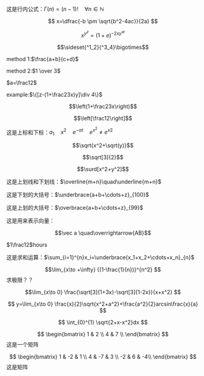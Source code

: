 这是行内公式：$\Gamma(n)=(n-1)!\quad\forall n\in\mathbb N$

$$ x=\dfrac{-b \pm \sqrt{b^2-4ac}}{2a} $$

$$x^{y^z}=(1+e)^{-2xy^w}$$

$$\sideset{^1_2}{^3_4}\bigotimes$$

method 1:$\frac{a+b}{c+d}$

method 2:$1 \over 3$

$a=\frac12$

example:$\{[z-(1+\frac23x)y]\div 4\}$

$$\left(1+\frac23x\right)$$

$$\left[\frac12\right]$$

这是上标和下标：$a_1\quad x^2\quad e^{-\alpha t}\quad e^{x^2}\neq{e^x}^2$

$$\sqrt{x^2+\sqrt(y)}$$

$$\sqrt[3]{2}$$

$$\surd[x^2+y^2]$$

这是上划线和下划线：$\overline{m+n}\quad\underline{m+n}$

这是下划的大括号：$\underbrace{a+b+\cdots+z}_{100}$

这是上划的大括号：$\overbrace{a+b+\cdots+z}_{99}$

这是用来表示向量：


$$\vec a \quad\overrightarrow{AB}$$


$1\frac12$hours

这是求和运算：$\sum_{i=1}^{n}x_i=\underbrace{x_1+x_2+\cdots+x_n}_{n}$

$$\lim_{x\to +\infty} {(1-\frac{1}{n})}^{n^2} $$  求极限？？

$$\lim_{x\to 0} \frac{\sqrt[3]{1+3x}-\sqrt[3]{1-2x}}{x+x^2} $$

$$ y=\lim_{x\to 0} \frac{x}{2}\sqrt{x^2+a^2}+\frac{a^2}{2}arcsin\frac{x}{a} $$

$$ \int_{0}^{1} \sqrt{2+x-x^2}dx  $$

$$ \begin{bmatrix} 1 & 2 \\ 4 & 7 \\ \end{bmatrix} $$ 这是一个矩阵

$$ \begin{bmatrix} 1 & -2 & 1 \\ 4 & -7 & 3 \\ -2 & 6 & -4\\ \end{bmatrix} $$ 这是矩阵
